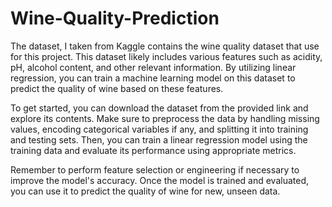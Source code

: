# Wine-Quality-Prediction
The dataset, I taken  from Kaggle contains the wine quality dataset that use for this project. This dataset likely includes various features such as acidity, pH, alcohol content, and other relevant information. By utilizing linear regression, you can train a machine learning model on this dataset to predict the quality of wine based on these features.

To get started, you can download the dataset from the provided link and explore its contents. Make sure to preprocess the data by handling missing values, encoding categorical variables if any, and splitting it into training and testing sets. Then, you can train a linear regression model using the training data and evaluate its performance using appropriate metrics.

Remember to perform feature selection or engineering if necessary to improve the model's accuracy. Once the model is trained and evaluated, you can use it to predict the quality of wine for new, unseen data.
